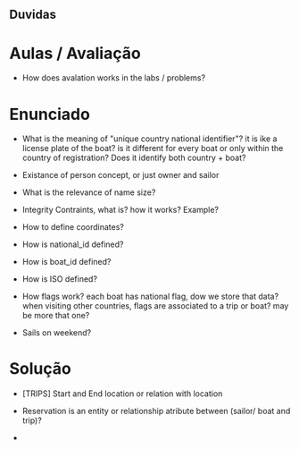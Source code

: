 ## Duvidas ##


# Aulas / Avaliação #
- How does avalation works in the labs / problems?

# Enunciado

- What is the meaning of "unique country national identifier"? it is ike a license plate of the boat? is it different for every boat or only within the country of registration? Does it identify both country + boat?

- Existance of person concept, or just owner and sailor

- What is the relevance of name size?

- Integrity Contraints, what is? how it works? Example?

- How to define coordinates? 

- How is national_id defined?

- How is boat_id defined?

- How is ISO defined?

- How flags work? each boat has national flag, dow we store that data? when visiting other countries, flags are associated to a trip or boat? may be more that one?

- Sails on weekend?




# Solução

- [TRIPS] Start and End location or relation with location

- Reservation is an entity or relationship atribute between (sailor/ boat and trip)?

- 




